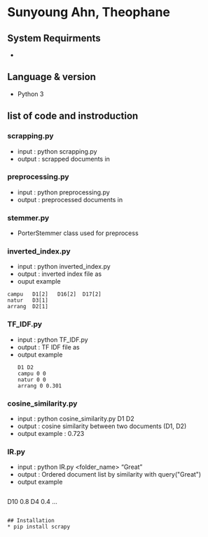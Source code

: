 # Sunyoung Ahn, Theophane

## System Requirments
* 

## Language & version
* Python 3

## list of code and instroduction
### scrapping.py
* input :  python scrapping.py <outfolder>
* output : scrapped documents in <outfolder>

### preprocessing.py
* input : python preprocessing.py <infolder> <outfolder> <stopwords file name>
* output : preprocessed documents in <outfolder> 

### stemmer.py
* PorterStemmer class used for preprocess

### inverted_index.py
* input : python inverted_index.py <infolder> <outfile>
* output : inverted index file as <outfile>
* ouput example
```
campu	D1[2]	D16[2]	D17[2]	
natur	D3[1]
arrang	D2[1]
```

### TF_IDF.py
* input : python TF_IDF.py <infile> <outfile>
* output : TF IDF file as <outfile>
* output example
  ```
  D1 D2
  campu 0 0
  natur 0 0
  arrang 0 0.301
  ```

### cosine_similarity.py
* input :  python cosine_similarity.py <infile> D1 D2
* output : cosine similarity between two documents (D1, D2)
* output example : 0.723

### IR.py
* input :  python IR.py <folder_name> “Great” <stopwords file>
* output : Ordered document list by similarity with query("Great")
* output example
  ```
D10 0.8 
D4 0.4
...
  ```

## Installation
* pip install scrapy

